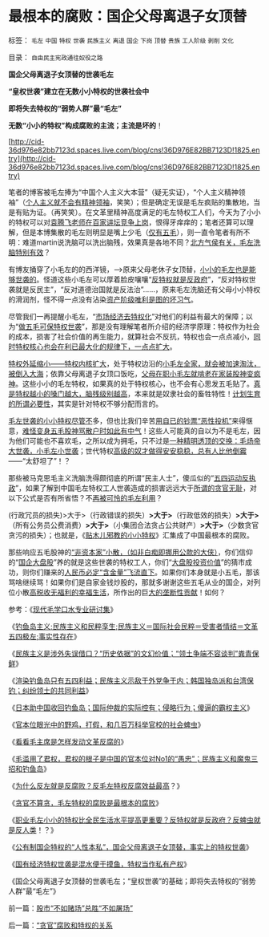 # 最根本的腐败：国企父母离退子女顶替

标签： `毛左` `中国` `特权` `世袭` `民族主义` `离退` `国企` `下岗` `顶替` `贵族` `工人阶级` `剥削` `文化` 

目录： `自由民主宪政通往奴役之路`

**国企父母离退子女顶替的世袭毛左**

**“皇权世袭”建立在无数小小特权的世袭社会中**

**即将失去特权的“弱势人群”最“毛左”**

**无数“小小的特权”构成腐败的主流；主流是坏的**！

[http://cid-36d976e82bb7123d.spaces.live.com/blog/cns!36D976E82BB7123D!1825.entry](http://cid-36d976e82bb7123d.spaces.live.com/blog/cns!36D976E82BB7123D!1825.entry)

笔者的博客被毛左捧为“中国个人主义大本营”（疑无实证），“个人主义精神领袖”（[个人主义就不会有精神领袖](../../../2010/5/10/理性主义科学家是不是很牛逼的大祭师？.md)，笑笑）；但是确定无误是毛左疯贴的集散地，当是有贴为证。（再笑笑）。在文革里精神高度满足的毛左特权工人们，今天为了小小的特权可以对[袁腾飞老师在百家讲坛竞争上岗](../../../2010/5/24/袁腾飞确实没有资格评价毛主席！散户有胆量赚钱吗？.md)，恨得牙痒痒的；笔者还算可以理解，但是本博集散的毛左则明显是嘴上少毛（[仅有五毛](../../../2010/1/13/五毛就业是个技术活.md)），则一直令笔者有所不明：难道martin说洗脑可以洗出脑残，效果真是各地不同？[北方气侯有关，毛左洗脑特别有效](../../../2010/7/22/每个人要对自已负责，就要对自已的愚蠢轻信负责；.md)？

有博友捅穿了小毛左的的西洋镜，——>原来父母老休子女顶替，[小小的毛左也是能够世袭的](../../../2010/6/7/汉朝无为而治的物流基础和商鞅变法的唯心政法思想.md)。怪道这些小毛左可以厚着脸皮嚷嚷“[反特权就是反政府](../../../2010/9/14/特权不能反？反蜱虫就是反人类？.md)”，“反对特权世袭就是反民主”，“反对道德治国就是反法治”……，原来毛左洗脑还有父母小小特权的滑润剂，怪不得一点没有沾染[资产阶级唯利是图的坏习气](../../../2010/9/10/中国唯利是图的人太少了.md)。

尽管我们一再提醒小毛左，“[市场经济去特权化](../../../2010/3/28/市场经济去特权化！根治私有制和国民福衹缺失.md)”对他们的利益有最大的保障；以为“[做五毛可保特权世袭](../../../2010/3/2/封建社会的权力世袭.md)”，那是没有理解笔者所介绍的经济学原理：特权作为社会的成本，损害了社会价值的再生能力，就算社会不反抗，特权也会一点点减小，[同时特权核心也会在利已最大化的规律下，一点点扩大](../../../2009/8/2/行政监管无法减少腐败，无法控制特权最大化定律.md)。

[特权外延缩小——特权内核扩大](../../../2009/8/1/特权二八定律，特权总令社会负担最大化.md)，处于特权边沿的[小毛左全家，就会被加速淘汰，被倒入大海](../../../2009/5/22/人力资源生产相对过剩的危机.md)；依靠父母离退子女顶口饭吃，[父母在职小毛左就啃老在家装股神变疯神](../../../2009/11/2/啃老一族是公有制政策的结果.md)。这些小小的毛左特权，如果真的处于特权核心，也不会有心思发五毛贴了。[真是特权越小的嗓门越大，脑残级别越高](http://hi.baidu.com/darthchn/blog/item/0c1a63b59081627a8bd4b2bc.html)，本来就是奴隶社会的畜牲特性！[计划生育的所谓必要性](../../../2009/11/21/计划生育“国策”在中国的必然性.md)，其实是针对特权不够分配而言的。

[毛左世袭的小小特权尽管不](../../../2009/6/7/贴木儿邪教的极端可能只是退而无忧的小小的特权.md)多，但也比我们辛苦[用自已的钞票“恶性投机”](../../../2007/8/26/散户投资是中国股市中最理性的投资者.md)来得惬意，[难怪变身五毛股神骂散户时如此有中气](../../../2010/7/1/股评家骂散户，骂市场经济，骂创业板，骂买卖自愿.md)！这些人可能真的自以为不是毛左，因为他们可能也不喜欢毛，之所以成为拥毛，只不过是[一种精明透顶的交换：毛炀帝大世袭，小毛左小世袭](../../../2009/11/14/市场经济观点下小农的“愚蠢交换”.md)；世代特权[高级的奴才做得安安稳稳，总有人比他倒霉](../../../2010/9/14/特权不能反？反蜱虫就是反人类？.md)——“太舒坦了”！？

那些被马克思毛主义洗脑洗得颇彻底的所谓“民主人士”，傻瓜似的“[五四运动反执政](../../../2010/5/14/用民主要求政府也要用民主约束自已.md)”，如果了解到中国毛左特权工人世袭造成的损害远远大于[所谓的贪官无耻](../../../2010/3/1/要均贫富后才能民主吗？.md)，对以下公式是否有所省悟？不[再被可怜的毛左利用](http://hi.baidu.com/darthchn/blog/item/95314adfcc6fbd5a95ee3734.html)？

(行政冗员的损失)>大于>（行政错误的损失）**>大于>**（行政低效的损失）**>****大于****>**（所有公务员公费消费）**>****大于****>**（小集团合法贪占公共财产）**>****大于****>**（少数贪官贪污的损失）；也就是，《[贴木儿邪教的小小特权](../../../2009/6/7/贴木儿邪教的极端可能只是退而无忧的小小的特权.md)》汇集成了中国最根本的腐败。

那些响应五毛股神的[“非资本家”小散，（如非白痴即挪用公款的大侠）](../../../2010/1/14/为什么说资产阶级就是工人阶级自已？.md)，你们信仰的“[国企大盘股](../../../2009/10/16/大盘股溢价和中国股市大起大落.md)”养的就是这些世袭的特权工人，你们“[大盘股投资价值](../../../2008/3/20/房地产金融股高出国际平均估值水平几十倍.md)”的猜市成功，则你们赚来的[人民币必定“含金量”飞流直下](../../../2007/12/29/尹中立：通货膨胀恶化&nbsp;股市必跌.md)。如果你们本身就是小五毛，那该骂啥继续骂！如果你们是自家金钱炒股的，那就多谢谢这些五毛从业的国企，对列位小散[高税收无福利的幸福生活](../../../2007/12/23/冗员吃饭财政拖累：高税收无福利无助社会和谐.md)，所作出的巨[大的垄断性贡献](../../../2009/9/16/国民税负强度要算上行政垄断.md)！如何？

参考：《[现代毛学口水专业研讨集](../../../2010/8/13/现代毛学口水专业研讨集.md)》

《[钓鱼岛主义;民族主义和民粹孪生;民族主义＝国际社会民粹＝受害者情结＝文革五四极左;事实性存在](http://blog.sina.com.cn/s/blog_5563a64d0100l65z.html)》

《[民族主义是涉外失误借口？“历史依据”的文幻价值；“领土争端不容谈判”粪青保鲜](../../../2010/9/16/钓鱼岛主义的文学价值和粪青保鲜.md)》

《[渲染钓鱼岛只有五四利益；民族主义示敌于外党争于内；韩国独岛派和台湾保钓；纠纷领土的共同利益](http://hi.baidu.com/darthchn/blog/item/715615ae1984f4c27cd92aad.html)》

《[日本助中国收回钓鱼岛；国际仲裁的实际控有；侵略行为；傻逼的霸权主义](../../../2010/9/16/侵略的定义；日本向美国宣战，中国将收回钓鱼岛.md)》

《[官本位眼光中的野鸡，打假，和几百万科举官校的社会蜱虫](../../../2010/9/13/唐骏假文凭背后的几百万科举蜱虫.md)》

《[看看毛主席是怎样发动文革反腐的](../../../2009/7/3/看看毛主席是怎样发动文革反腐的.md)》

《[毛滥用了君权，君权的根子是中国的官本位对No1的“愚忠”；民族主义和魔鬼三招和钓鱼岛](../../../2010/9/14/民族主义和将人民领袖君主化的人民群众.md)》

《[为什么反左就是反腐败？反毛左特权反腐效益最高](../../../2009/7/15/为什么反左就是反腐败？反毛左反腐效益最高？.md)？》

《[贪官不算贪，毛左特权的腐败是最根本的腐败](../../../2010/1/4/贪官是问题，却不是大问题.md)》

《[职业毛左小小的特权比全民生活水平提高更重要？反特权就是反政府？反蜱虫就是反人类](../../../2010/9/14/特权不能反？反蜱虫就是反人类？.md)！？》

《[公有制国企特权的“人性本私”，国企父母离退子女顶替，事实上的特权世袭](../../../2009/12/9/父母天性能被道德约束吗？.md)》

《[国有经济特权世袭是混水便于摸鱼，特权当作私有产权](../../../2009/7/21/混水便于摸鱼，特权等于产权.md)》

《国企父母离退子女顶替的世袭毛左；“皇权世袭”的基础；即将失去特权的“弱势人群”最“毛左”》



前一篇：[股市“不如赌场”总胜“不如屠场”](../../../2010/9/17/股市“不如赌场”总胜“不如屠场”.md)

后一篇：[“贪官”腐败和特权的关系](../../../2010/9/17/“贪官”腐败和特权的关系.md)